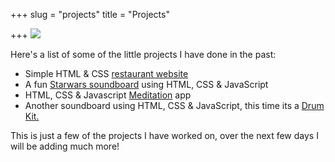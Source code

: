 +++
slug = "projects"
title = "Projects"

+++
![](/uploads/rsz_img_224824.png)

Here's a list of some of the little projects I have done in the past:

* Simple HTML & CSS [restaurant website ](https://html-css-resterauntdemo.netlify.app/)
* A fun [Starwars soundboard](https://star-wars-soundboard-js.netlify.app/) using HTML, CSS & JavaScript
* HTML, CSS & Javascript [Meditation](https://js-calm-relax-meditate.netlify.app/) app
* Another soundboard using HTML, CSS & JavaScript, this time its a [Drum Kit.](https://jsdrumkit00001.netlify.app/)

This is just a few of the projects I have worked on, over the next few days I will be adding much more!